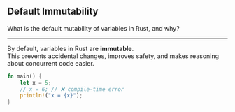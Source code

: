 ## Default Immutability

What is the default mutability of variables in Rust, and why?

---

By default, variables in Rust are **immutable**.  
This prevents accidental changes, improves safety, and makes reasoning about concurrent code easier.

```rust
fn main() {
    let x = 5;
    // x = 6; // ❌ compile-time error
    println!("x = {x}");
}
```

